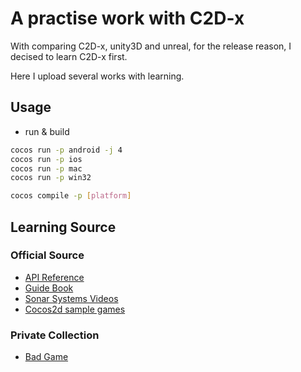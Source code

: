 # A practise work with C2D-x

With comparing C2D-x, unity3D and unreal, for the release reason, I decised to learn C2D-x first.

Here I upload several works with learning.

## Usage

* run & build

```bash
cocos run -p android -j 4
cocos run -p ios
cocos run -p mac
cocos run -p win32
```

```bash
cocos compile -p [platform]
```

## Learning Source

### Official Source

* [API Reference](http://cocos2d-x.org/docs/api-ref/index.html)
* [Guide Book](http://cocos2d-x.org/docs/cocos2d-x/en/basic_concepts/)
* [Sonar Systems Videos](https://www.youtube.com/user/sonarsystemslimited/search?query=cocos2d-x)
* [Cocos2d sample games](https://github.com/cocos2d/cocos2d-x-samples)  

### Private Collection

* [Bad Game](https://github.com/janostudio/BadGame)

